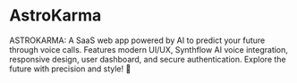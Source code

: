 # AstroKarma
ASTROKARMA: A SaaS web app powered by AI to predict your future through voice calls. Features modern UI/UX, Synthflow AI voice integration, responsive design, user dashboard, and secure authentication. Explore the future with precision and style! 🌟
